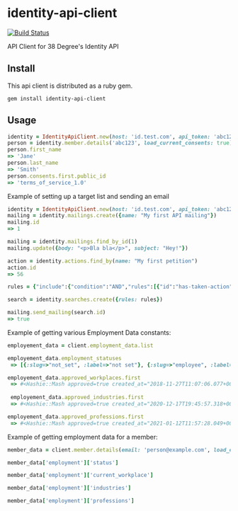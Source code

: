 # identity-api-client

[![Build Status](https://travis-ci.org/controlshift/identity-api-client.svg?branch=master)](https://travis-ci.org/controlshift/identity-api-client)

API Client for 38 Degree's Identity API

## Install

This api client is distributed as a ruby gem.

`gem install identity-api-client`

## Usage

```ruby
identity = IdentityApiClient.new(host: 'id.test.com', api_token: 'abc123')
person = identity.member.details('abc123', load_current_consents: true)
person.first_name 
=> 'Jane'
person.last_name
=> 'Smith'
person.consents.first.public_id
=> 'terms_of_service_1.0'
```

Example of setting up a target list and sending an email

```ruby
identity = IdentityApiClient.new(host: 'id.test.com', api_token: 'abc123')
mailing = identity.mailings.create({name: "My first API mailing"})
mailing.id
=> 1

mailing = identity.mailings.find_by_id(1)
mailing.update({body: "<p>Bla bla</p>", subject: "Hey!"})

action = identity.actions.find_by(name: "My first petition")
action.id
=> 56

rules = {"include":{"condition":"AND","rules":[{"id":"has-taken-action","field":"has-taken-action","type":"string","operator":"in","value":[action.id]}]},"exclude":{"condition":"OR","rules":[{"id":"noone","field":"noone","type":"string","operator":"equal","value":"on"}]}}

search = identity.searches.create({rules: rules})

mailing.send_mailing(search.id)
=> true
```

Example of getting various Employment Data constants:

```ruby
employement_data = client.employment_data.list

employement_data.employment_statuses
 => [{:slug=>"not_set", :label=>"not set"}, {:slug=>"employee", :label=>"Employed"}, {:slug=>"worker", :label=>"Worker"}, ...]

employement_data.approved_workplaces.first
 => #<Hashie::Mash approved=true created_at="2018-11-27T11:07:06.077+00:00" external_id=31 id=3032 industry_id=nil name="Ampersand" never_approve=nil registered_name=nil registration_id=nil similar_approved_workplace_id=nil similar_approved_workplace_name=nil slug="ampersand" updated_at="2021-02-25T11:36:58.756+00:00">
 
 employement_data.approved_industries.first
 => #<Hashie::Mash approved=true created_at="2020-12-17T19:45:57.318+00:00" id=12 member_count=62 name="Education" slug="education" updated_at="2021-06-23T13:53:11.898+01:00">

employement_data.approved_professions.first
 => #<Hashie::Mash approved=true created_at="2021-01-12T11:57:28.049+00:00" id=116 industry_id=nil name="Dummy workplace: Omqsdjzk" slug="dummyworkplace:omqsdjzk" updated_at="2021-02-05T19:41:36.608+00:00"> 
```

Example of getting employment data for a member:

```ruby
member_data = client.member.details(email: 'person@example.com', load_employment: true)

member_data['employment']['status']

member_data['employment']['current_workplace']

member_data['employment']['industries']

member_data['employment']['professions']
```
